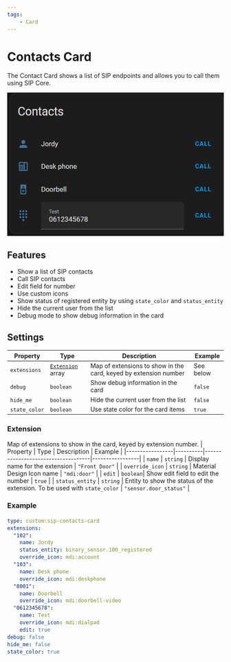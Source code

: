 ```yaml
---
tags:
    - Card
---
```


# Contacts Card

The Contact Card shows a list of SIP endpoints and allows you to call them using SIP Core.

![contacts card](contacts-card.png)

## Features

- Show a list of SIP contacts
- Call SIP contacts
- Edit field for number
- Use custom icons
- Show status of registered entity by using `state_color` and `status_entity`
- Hide the current user from the list
- Debug mode to show debug information in the card

## Settings

| Property        | Type     | Description                        | Example         |
|-----------------|----------|------------------------------------|-----------------|
| `extensions`    | [`Extension`](#extension) array | Map of extensions to show in the card, keyed by extension number | See below |
| `debug`         | `boolean`| Show debug information in the card | `false`         |
| `hide_me`       | `boolean`| Hide the current user from the list | `false`         |
| `state_color`   | `boolean`| Use state color for the card items  | `true`          |

### Extension

Map of extensions to show in the card, keyed by extension number.
| Property        | Type     | Description                        | Example         |
|-----------------|----------|------------------------------------|-----------------|
| `name`          | `string` | Display name for the extension     | `"Front Door"`  |
| `override_icon` | `string` | Material Design Icon name          | `"mdi:door"`    |
| `edit`          | `boolean`| Show edit field to edit the number | `true`          |
| `status_entity` | `string` | Entity to show the status of the extension. To be used with `state_color` | `"sensor.door_status"` |

### Example

```yaml title="Card Configuration"
type: custom:sip-contacts-card
extensions:
  "102":
    name: Jordy
    status_entity: binary_sensor.100_registered
    override_icon: mdi:account
  "103":
    name: Desk phone
    override_icon: mdi:deskphone
  "8001":
    name: Doorbell
    override_icon: mdi:doorbell-video
  "0612345678":
    name: Test
    override_icon: mdi:dialpad
    edit: true
debug: false
hide_me: false
state_color: true
```